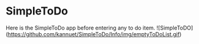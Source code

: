 # SimpleToDo

Here is the SimpleToDo app before entering any to do item.
![SimpleToDO] (https://github.com/kannuet/SimpleToDo/Info/img/emptyToDoList.gif)

